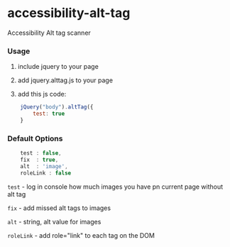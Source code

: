# accessibility-alt-tag
Accessibility Alt tag scanner


### Usage

1) include jquery to your page

2) add jquery.alttag.js to your page

3) add this js code:
```js
    jQuery("body").altTag({
        test: true
    }
```

### Default Options
```js
    test : false,
    fix  : true,
    alt  : 'image',
    roleLink : false
```
<p><code>test</code> - log in console how much images you have pn current page without alt tag</p>
<p><code>fix</code>  - add missed alt tags to images</p>
<p><code>alt</code> - string, alt value for images</p>
<p><code>roleLink</code> - add role="link" to each <a> tag on the DOM</p>

